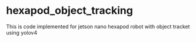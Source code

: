 # hexapod_object_tracking
This is code implemented for jetson nano hexapod robot with object tracket using yolov4 
